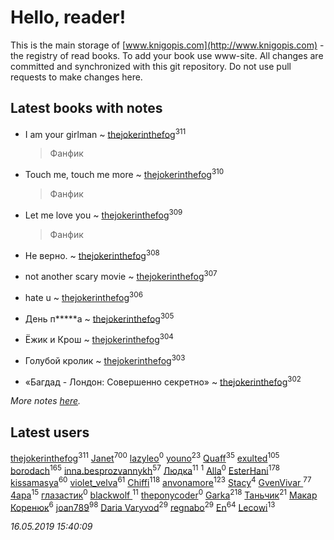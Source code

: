 # Hello, reader!
This is the main storage of [www.knigopis.com](http://www.knigopis.com) - the registry of read books.
To add your book use www-site. All changes are committed and synchronized with this git repository.
Do not use pull requests to make changes here.


## Latest books with notes
* I аm your girlman ~ [thejokerinthefog](users/317/317244423-vkontakte)<sup>311</sup>
    > Фанфик

* Touch me, touch me more ~ [thejokerinthefog](users/317/317244423-vkontakte)<sup>310</sup>
    > Фанфик

* Let me love you ~ [thejokerinthefog](users/317/317244423-vkontakte)<sup>309</sup>
    > Фанфик

* Не верно. ~ [thejokerinthefog](users/317/317244423-vkontakte)<sup>308</sup>

* not another scary movie ~ [thejokerinthefog](users/317/317244423-vkontakte)<sup>307</sup>

* hate u ~ [thejokerinthefog](users/317/317244423-vkontakte)<sup>306</sup>

* День п*****а ~ [thejokerinthefog](users/317/317244423-vkontakte)<sup>305</sup>

* Ёжик и Крош ~ [thejokerinthefog](users/317/317244423-vkontakte)<sup>304</sup>

* Голубой кролик ~ [thejokerinthefog](users/317/317244423-vkontakte)<sup>303</sup>

* «Багдад - Лондон: Совершенно секретно» ~ [thejokerinthefog](users/317/317244423-vkontakte)<sup>302</sup>


_More notes [here](latest_books_with_notes.md)._


## Latest users
[thejokerinthefog](users/317/317244423-vkontakte)<sup>311</sup> 
[Janet](users/108/108113656204404967440-google)<sup>700</sup> 
[lazyleo](users/116/116845519572391639637-google)<sup>0</sup> 
[youno](users/302/302928912-vkontakte)<sup>23</sup> 
[Quaff](users/122/12267158-vkontakte)<sup>35</sup> 
[exulted](users/100/100599204551896265722-google)<sup>105</sup> 
[borodach](users/157/15706320-vkontakte)<sup>165</sup> 
[inna.besprozvannykh](users/733/73323849-yandex)<sup>57</sup> 
[Людка](users/111/111038749-vkontakte)<sup>11</sup> 
[](users/114/114792281744850455512-google)<sup>1</sup> 
[Alla](users/103/103352250712959229257-google)<sup>0</sup> 
[EsterHani](users/305/30558181-vkontakte)<sup>178</sup> 
[kissamasya](users/684/68439978-vkontakte)<sup>60</sup> 
[violet_velva](users/116/116961712580551399099-google)<sup>61</sup> 
[Chiffi](users/105/105831994080785626680-google)<sup>118</sup> 
[anvonamore](users/595/5957175-vkontakte)<sup>123</sup> 
[Stacy](users/309/30902475-vkontakte)<sup>4</sup> 
[GvenVivar ](users/158/158266434925901-facebook)<sup>77</sup> 
[4apa](users/117/117392596378069249667-google)<sup>15</sup> 
[глазастик](users/115/115257673890455357280-google)<sup>0</sup> 
[blackwolf ](users/236/236639644-vkontakte)<sup>11</sup> 
[theponycoder](users/195/195144442-vkontakte)<sup>0</sup> 
[Garka](users/115/115753719718250012620-google)<sup>218</sup> 
[Таньчик](users/209/2096581563762610-facebook)<sup>21</sup> 
[Макар Коренюк](users/126/126368737-vkontakte)<sup>6</sup> 
[joan789](users/240/2401650-vkontakte)<sup>98</sup> 
[Daria Varyvod](users/829/829893410524253-facebook)<sup>29</sup> 
[regnabo](users/870/870059322-yandex)<sup>29</sup> 
[En](users/333/333646551-vkontakte)<sup>64</sup> 
[Lecowi](users/521/521873425-vkontakte)<sup>13</sup> 


_16.05.2019 15:40:09_
